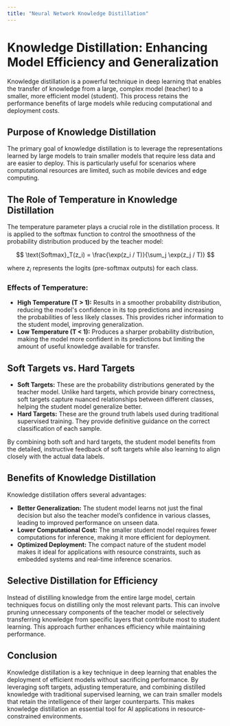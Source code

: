```yaml
---
title: "Neural Network Knowledge Distillation"
---
```


# Knowledge Distillation: Enhancing Model Efficiency and Generalization

Knowledge distillation is a powerful technique in deep learning that enables the transfer of knowledge from a large, complex model (teacher) to a smaller, more efficient model (student). This process retains the performance benefits of large models while reducing computational and deployment costs.

## Purpose of Knowledge Distillation

The primary goal of knowledge distillation is to leverage the representations learned by large models to train smaller models that require less data and are easier to deploy. This is particularly useful for scenarios where computational resources are limited, such as mobile devices and edge computing.

## The Role of Temperature in Knowledge Distillation

The temperature parameter plays a crucial role in the distillation process. It is applied to the softmax function to control the smoothness of the probability distribution produced by the teacher model:

$$
\text{Softmax}_T(z_i) = \frac{\exp(z_i / T)}{\sum_j \exp(z_j / T)}
$$

where $z_i$ represents the logits (pre-softmax outputs) for each class.

### Effects of Temperature:

- **High Temperature (T > 1):** Results in a smoother probability distribution, reducing the model's confidence in its top predictions and increasing the probabilities of less likely classes. This provides richer information to the student model, improving generalization.
- **Low Temperature (T < 1):** Produces a sharper probability distribution, making the model more confident in its predictions but limiting the amount of useful knowledge available for transfer.

## Soft Targets vs. Hard Targets

- **Soft Targets:** These are the probability distributions generated by the teacher model. Unlike hard targets, which provide binary correctness, soft targets capture nuanced relationships between different classes, helping the student model generalize better.
- **Hard Targets:** These are the ground truth labels used during traditional supervised training. They provide definitive guidance on the correct classification of each sample.

By combining both soft and hard targets, the student model benefits from the detailed, instructive feedback of soft targets while also learning to align closely with the actual data labels.

## Benefits of Knowledge Distillation

Knowledge distillation offers several advantages:

- **Better Generalization:** The student model learns not just the final decision but also the teacher model’s confidence in various classes, leading to improved performance on unseen data.
- **Lower Computational Cost:** The smaller student model requires fewer computations for inference, making it more efficient for deployment.
- **Optimized Deployment:** The compact nature of the student model makes it ideal for applications with resource constraints, such as embedded systems and real-time inference scenarios.

## Selective Distillation for Efficiency

Instead of distilling knowledge from the entire large model, certain techniques focus on distilling only the most relevant parts. This can involve pruning unnecessary components of the teacher model or selectively transferring knowledge from specific layers that contribute most to student learning. This approach further enhances efficiency while maintaining performance.

## Conclusion

Knowledge distillation is a key technique in deep learning that enables the deployment of efficient models without sacrificing performance. By leveraging soft targets, adjusting temperature, and combining distilled knowledge with traditional supervised learning, we can train smaller models that retain the intelligence of their larger counterparts. This makes knowledge distillation an essential tool for AI applications in resource-constrained environments.
